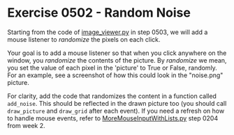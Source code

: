 # Exercise 0502 - Random Noise

Starting from the code of [image_viewer.py](../step0503/bitmap_viewer.py) in step 0503, we will add a mouse listener to
*randomize* the pixels on each click.

Your goal is to add a mouse listener so that when you click anywhere on the window, you *randomize* the contents of the
picture. By *randomize* we mean, you set the value of each pixel in the 'picture' to True or False, randomly.
For an example, see a screenshot of how this could look in the "noise.png" picture.

For clarity, add the code that randomizes the content in a function called ``add_noise``.
This should be reflected in the drawn picture too (you should call ``draw_picture`` and ``draw_grid`` after each
event). If you need a refresh on how to handle mouse events, refer to
[MoreMouseInputWithLists.py](../../week02-event-driven-programming/step0204/MoreMouseInputWithLists.py) step 0204 from
week 2.
